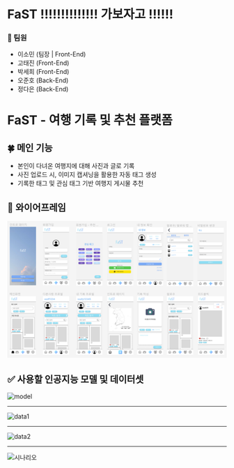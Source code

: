 # FaST !!!!!!!!!!!!!! 가보자고 !!!!!!

### 🌙 팀원
- 이소민 (팀장 | Front-End)
- 고태진 (Front-End)
- 박세희 (Front-End)
- 오준호 (Back-End)
- 정다은 (Back-End)


# FaST - 여행 기록 및 추천 플랫폼

## 🍀 메인 기능 
- 본인이 다녀온 여행지에 대해 사진과 글로 기록
- 사진 업로드 시, 이미지 캡셔닝을 활용한 자동 태그 생성
- 기록한 태그 및 관심 태그 기반 여행지 게시물 추천


## 🔅 와이어프레임

![와이어프레임](./images/wire_frame.PNG)

## ✅ 사용할 인공지능 모델 및 데이터셋
![model](https://user-images.githubusercontent.com/50287759/222605834-d81982d6-5817-499f-b298-cf7cca787913.png)
****
![data1](https://user-images.githubusercontent.com/50287759/222605848-aea8d92e-b5a4-4807-94b7-0d508024d660.png)
****
![data2](https://user-images.githubusercontent.com/50287759/222605853-cb03756f-3c6a-4593-bd80-c11234695eeb.png)
****
![시나리오](https://user-images.githubusercontent.com/50287759/222605856-930b8ccf-0092-4c1c-ac12-c2698fb2097a.png)
